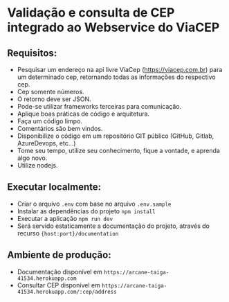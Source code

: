 # Validação e consulta de CEP integrado ao Webservice do ViaCEP
## Requisitos:
- Pesquisar um endereço na api livre ViaCep (https://viacep.com.br) para um determinado cep, retornando todas as informações do respectivo cep.
- Cep somente números.
- O retorno deve ser JSON.
- Pode-se utilizar frameworks terceiras para comunicação.
- Aplique boas práticas de código e arquitetura.
- Faça um código limpo.
- Comentários são bem vindos.
- Disponibilize o código em um repositório GIT público (GitHub, Gitlab, AzureDevops, etc...)
- Tome seu tempo, utilize seu conhecimento, fique a vontade, e aprenda algo novo.
- Utilize nodejs.

## Executar localmente:
- Criar o arquivo `.env` com base no arquivo `.env.sample`
- Instalar as dependências do projeto `npm install`
- Executar a aplicação `npm run dev`
- Será servido estaticamente a documentação do projeto, através do recurso `{host:port}/documentation`

## Ambiente de produção:
- Documentação disponível em `https://arcane-taiga-41534.herokuapp.com`
- Consultar CEP disponível em `https://arcane-taiga-41534.herokuapp.com/:cep/address`
